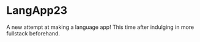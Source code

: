 # LangApp23
A new attempt at making a language app! This time after indulging in more fullstack beforehand.
